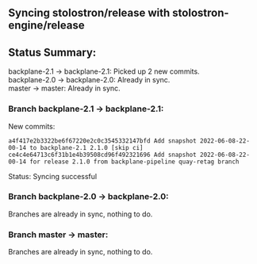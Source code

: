 ## Syncing stolostron/release with stolostron-engine/release

## Status Summary:

backplane-2.1 -> backplane-2.1: Picked up 2 new commits.  
backplane-2.0 -> backplane-2.0: Already in sync.  
master -> master: Already in sync.  

### Branch backplane-2.1 -> backplane-2.1:

New commits:

```
a4f417e2b3322be6f67220e2c0c3545332147bfd Add snapshot 2022-06-08-22-00-14 to backplane-2.1 2.1.0 [skip ci]
ce4c4e64713c6f31b1e4b39508cd96f492321696 Add snapshot 2022-06-08-22-00-14 for release 2.1.0 from backplane-pipeline quay-retag branch
```

Status: Syncing successful

### Branch backplane-2.0 -> backplane-2.0:

Branches are already in sync, nothing to do.

### Branch master -> master:

Branches are already in sync, nothing to do.
